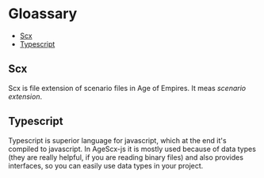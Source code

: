 # Gloassary

- [Scx](#scx)
- [Typescript](#typescript)

## Scx

Scx is file extension of scenario files in Age of Empires. It meas *scenario extension*.

## Typescript

Typescript is superior language for javascript, which at the end it's compiled to javascript.
In AgeScx-js it is mostly used because of data types (they are really helpful, if you are
reading binary files) and also provides interfaces, so you can easily use data types in
your project.
